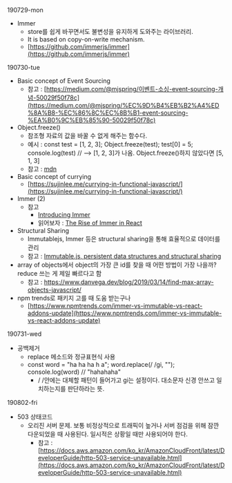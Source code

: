 190729-mon

- Immer
    - store를 쉽게 바꾸면서도 불변성을 유지하게 도와주는 라이브러리.
    - It is based on copy-on-write mechanism.
    - [https://github.com/immerjs/immer](https://github.com/immerjs/immer)


190730-tue

- Basic concept of Event Sourcing
    - 참고 : [https://medium.com/@mjspring/이벤트-소싱-event-sourcing-개념-50029f50f78c](https://medium.com/@mjspring/%EC%9D%B4%EB%B2%A4%ED%8A%B8-%EC%86%8C%EC%8B%B1-event-sourcing-%EA%B0%9C%EB%85%90-50029f50f78c)
- Object.freeze()
    - 참조형 자료의 값을 바꿀 수 없게 해주는 함수다.
    - 예시 : const test = [1, 2, 3]; Object.freeze(test); test[0] = 5; console.log(test) // --> [1, 2, 3]가 나옴. Object.freeze()하지 않았다면 [5, 1, 3]
    - 참고 : [mdn](https://developer.mozilla.org/nl/docs/Web/JavaScript/Reference/Global_Objects/Object/freeze?source=post_page---------------------------)
- Basic concept of currying
    - [https://sujinlee.me/currying-in-functional-javascript/](https://sujinlee.me/currying-in-functional-javascript/)
- Immer (2)
    - 참고
        - [Introducing Immer](https://medium.com/hackernoon/introducing-immer-immutability-the-easy-way-9d73d8f71cb3)
        - 읽어보자 : [The Rise of Immer in React](https://www.netlify.com/blog/2018/09/12/the-rise-of-immer-in-react/)
- Structural Sharing
    - Immutablejs, Immer 등은 structural sharing을 통해 효율적으로 데이터를 관리
    - 참고 : [Immutable.js, persistent data structures and structural sharing](https://medium.com/@dtinth/immutable-js-persistent-data-structures-and-structural-sharing-6d163fbd73d2)
- array of objects에서 object의 가장 큰 id를 찾을 때 어떤 방법이 가장 나을까? reduce 쓰는 게 제일 빠르다고 함
    - 참고 : https://www.danvega.dev/blog/2019/03/14/find-max-array-objects-javascript/
- npm trends로 패키지 고를 때 도움 받는구나
    - [https://www.npmtrends.com/immer-vs-immutable-vs-react-addons-update](https://www.npmtrends.com/immer-vs-immutable-vs-react-addons-update)


190731-wed

- 공백제거
    - replace 메소드와 정규표현식 사용
    - const word = "ha ha  ha h  a"; word.replace(/ /gi, ""); console.log(word) // "hahahaha"
        - / /안에는 대체할 패턴이 들어가고 gi는 설정이다. 대소문자 신경 안쓰고 일치하는지를 판단하라는 뜻.


190802-fri

- 503 상태코드
    - 오리진 서버 문제. 보통 비정상적으로 트래픽이 높거나 서버 점검을 위해 잠깐 다운되었을 때 사용된다. 일시적은 상황일 때만 사용되어야 한다.
        - 참고 : [https://docs.aws.amazon.com/ko_kr/AmazonCloudFront/latest/DeveloperGuide/http-503-service-unavailable.html](https://docs.aws.amazon.com/ko_kr/AmazonCloudFront/latest/DeveloperGuide/http-503-service-unavailable.html)